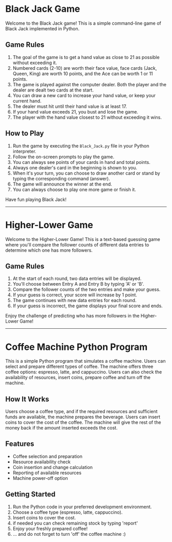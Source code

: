 # Black Jack Game

Welcome to the Black Jack game! This is a simple command-line game of Black Jack implemented in Python.

## Game Rules

1. The goal of the game is to get a hand value as close to 21 as possible without exceeding it.
2. Numbered cards (2-10) are worth their face value, face cards (Jack, Queen, King) are worth 10 points, and the Ace can be worth 1 or 11 points.
3. The game is played against the computer dealer. Both the player and the dealer are dealt two cards at the start.
4. You can draw a new card to increase your hand value, or keep your current hand.
5. The dealer must hit until their hand value is at least 17.
6. If your hand value exceeds 21, you bust and lose the game.
7. The player with the hand value closest to 21 without exceeding it wins.

## How to Play

1. Run the game by executing the `Black_Jack.py` file in your Python interpreter.
2. Follow the on-screen prompts to play the game.
3. You can always see points of your cards in hand and total points.
4. Always one dealer's card in the beginning is shown to you. 
5. When it's your turn, you can choose to draw another card or stand by typing the corresponding command (answer).
6. The game will announce the winner at the end.
7. You can always choose to play one more game or finish it.

Have fun playing Black Jack!
__________________________________________
# Higher-Lower Game

Welcome to the Higher-Lower Game! This is a text-based guessing game where you'll compare the follower counts of different data entries to determine which one has more followers.

## Game Rules

1. At the start of each round, two data entries will be displayed.
2. You'll choose between Entry A and Entry B by typing 'A' or 'B'.
3. Compare the follower counts of the two entries and make your guess.
4. If your guess is correct, your score will increase by 1 point.
5. The game continues with new data entries for each round.
6. If your guess is incorrect, the game displays your final score and ends.

Enjoy the challenge of predicting who has more followers in the Higher-Lower Game!
_____________________________________________
# Coffee Machine Python Program

This is a simple Python program that simulates a coffee machine. Users can select and prepare different types of coffee. The machine offers three coffee options: espresso, latte, and cappuccino. Users can also check the availability of resources, insert coins, prepare coffee and turn off the machine.

## How It Works

Users choose a coffee type, and if the required resources and sufficient funds are available, the machine prepares the beverage. Users can insert coins to cover the cost of the coffee. The machine will give the rest of the money back if the amount inserted exceeds the cost.

## Features

- Coffee selection and preparation
- Resource availability check
- Coin insertion and change calculation
- Reporting of available resources
- Machine power-off option

## Getting Started

1. Run the Python code in your preferred development environment.
2. Choose a coffee type (espresso, latte, cappuccino).
3. Insert coins to cover the cost.
4. if needed you can check remaining stock by typing 'report'
5. Enjoy your freshly prepared coffee!
6. ... and do not forget to turn 'off' the coffee machine :)




